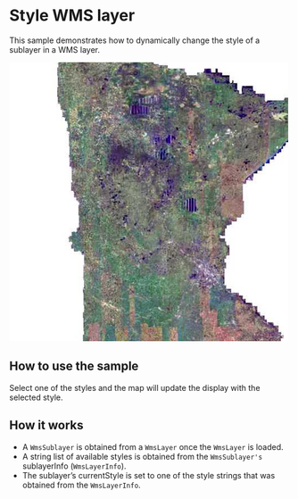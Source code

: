 # Style WMS layer

This sample demonstrates how to dynamically change the style of a
sublayer in a WMS layer.

![](screenshot.png)

## How to use the sample

Select one of the styles and the map will update the display with the
selected style.

## How it works

  - A `WmsSublayer` is obtained from a `WmsLayer` once the `WmsLayer` is
    loaded.
  - A string list of available styles is obtained from the
    `WmsSublayer's` sublayerInfo (`WmsLayerInfo`).
  - The sublayer’s currentStyle is set to one of the style strings that
    was obtained from the `WmsLayerInfo`.
